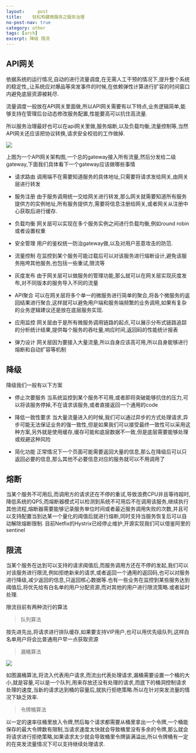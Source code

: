```yaml
---
layout:     post
title:    轻松构建微服务之服务治理
no-post-nav: true
category: other
tags: [arch]
excerpt: 降级 限流
---
```


## API网关

依据系统的运行情况,自动的进行流量调度,在无需人工干预的情况下,提升整个系统的稳定性,,让系统应对爆品等突发事件的时候,在依赖弹性计算进行扩容的时间窗口内避免底层资源被耗尽.

流量调度一般放在API网关里面做,所以API网关需要有以下特点,业务逻辑简单,能够支持在管理后台动态修改服务配置,性能要高可以抗住高流量.

所以服务治理最好也可以在api网关里做,服务熔断,以及负载均衡,流量控制等,当然API网关还应该把协议转换,请求安全校验的工作做掉.


![](https://pigpdong.github.io/assets/images/2019/health/api.png)

上图为一个API网关架构图,一个总的gateway接入所有流量,然后分发给二级gateway,下面我们具体看下一个gateway应该做哪些事情

- 请求路由 调用端不在需要知道服务的具体地址,只需要将请求发给网关,由网关层进行转发

- 服务注册 由于服务调用统一交给网关进行转发,那么网关就需要知道所有服务提供方的实例地址,所有服务提供方,需要将信息注册给网关,或者网关从注册中心获取后进行缓存.

- 负载均衡 网关层可以实现在多个服务实例之间进行负载均衡,例如round robin或者设置权重

- 安全管理 用户的鉴权统一防治gateway做,以及对用户恶意攻击的防范.

- 流量控制 在监控到某个服务可能过载后可以对该服务进行熔断设计,避免该服务拖垮其他服务,也包括一些重试,限流等

- 灰度发布 由于网关层可以做服务的管理功能,那么就可以在网关层实现灰度发布,对不同版本的服务导入不同的流量

- API聚合 可以在网关层将多个单一的微服务进行简单的聚合,将各个微服务的返回结果进行聚合,这样就可以避免用户端和服务端频繁的业务调用,如果有复杂的业务逻辑建议还是放在底层服务实现.

- 应用监控 网关层由于是所有微服务调用链路的起点,可以展示分布式链路追踪的分析统计结果,提供每个服务的吞吐量,响应时间,返回码的性能统计报表

- 弹力设计 网关层因为要接入大量流量,所以自身应该高可用,所以自身能够进行熔断和自动扩容等机制

## 降级

降级我们一般有以下方案

- 停止次要服务 当系统监控到某个服务不可用,或者即将突破能够抗住的压力,可以将该服务停掉,不在请求该服务,或者直接返回一个通用的code

- 降低一致性要求  当大量流量进入的时候,我们可以通过异步的方式处理请求,异步可能无法保证业务的强一致性,但是如果我们可以接受最终一致性可以采用这种方案,另外就是使用缓存,缓存可能和底层数据不一致,但是底层需要能够处理或规避这种风险

- 简化功能 正常情况下一个页面可能需要返回大量的信息,那么在降级后可以只返回必要的信息,那么其他不必要信息对应的服务就可以不用调用了


## 熔断

当某个服务不可用后,而调用方的请求还在不停的重试,导致浪费CPU并且等待超时,降低系统的QPS,而熔断器模式可以检测到系统不可用后不在调用该服务,继续执行其他流程,熔断器需要能够记录服务单位时间或者最近服务调用失败的次数,并且可以支持配置当到达某一个量化的阈值后就进行熔断,同时支持当服务恢复后可以自动解除熔断限制.
目前Netfix的Hystrix已经停止维护,开源实现我们可以借鉴阿里的sentinel

## 限流

当某个服务在达到可以支持的请求阈值后,而服务调用方还在不停的发起,我们可以对该服务进行限流,例如拒绝新来的请求,或者返回一个通用的返回码,也可以对服务进行降级,减少返回的信息,只返回核心数据等.也有一些业务在监控到某些服务达到阈值后,将优先给有白名单的用户分配资源,而对其他的用户进行限流策略.或者延时处理.


限流目前有两种流行的算法


> 队列算法

按先进先出,将请求进行排队缓存,如果要支持VIP用户,也可以用优先级队列,这样白名单用户将会比普通用户早一点获取资源


> 漏桶算法

![](https://pigpdong.github.io/assets/images/2019/health/api.png)

如图漏桶算法,将流入代表用户请求,而流出代表处理请求,漏桶需要设置一个桶的大小,就是容量,可以是一个队列,用来存放还没有处理的请求,而底下的桶洞控制请求处理的速度,当新的请求达到桶的容量后,就执行拒绝策略.所以在针对突发流量的情况下缺乏效率.

> 令牌桶算法

以一定的速率往桶里放入令牌,然后每个请求都需要从桶里拿出一个令牌,一个桶能保存的最大令牌数有限制,当请求速度太快就会导致桶里没有多余的令牌,那么就会将请求进行拒绝策略,如果请求太少就会导致桶里令牌装满溢出,所以令牌桶有一定的在突发流量情况下可以支持继续处理请求.
